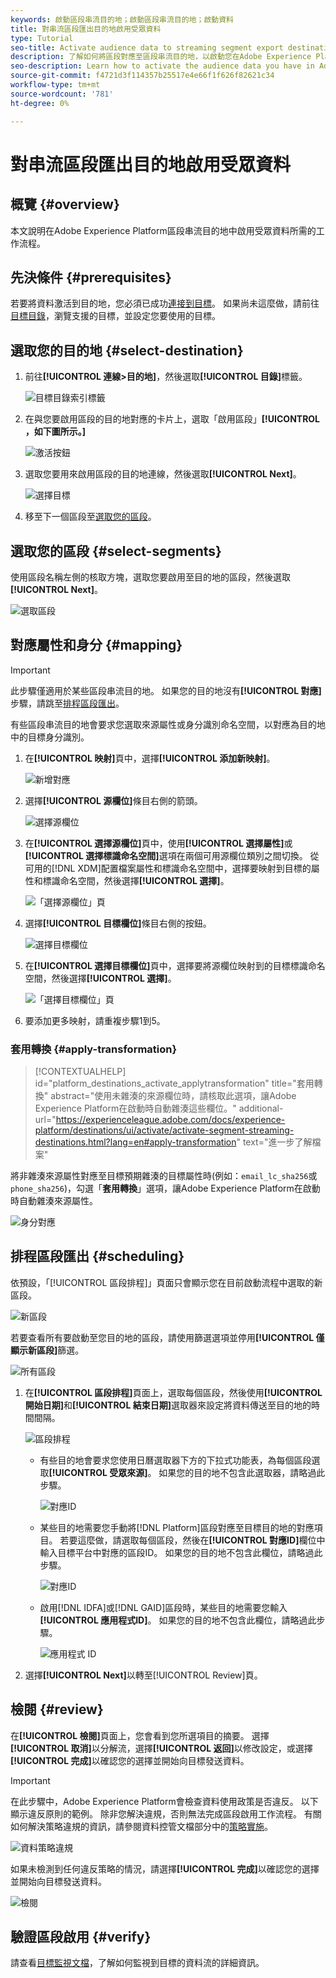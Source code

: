 ```yaml
---
keywords: 啟動區段串流目的地；啟動區段串流目的地；啟動資料
title: 對串流區段匯出目的地啟用受眾資料
type: Tutorial
seo-title: Activate audience data to streaming segment export destinations
description: 了解如何將區段對應至區段串流目的地，以啟動您在Adobe Experience Platform中擁有的受眾資料。
seo-description: Learn how to activate the audience data you have in Adobe Experience Platform by mapping segments to segment streaming destinations.
source-git-commit: f4721d3f114357b25517e4e66f1f626f82621c34
workflow-type: tm+mt
source-wordcount: '781'
ht-degree: 0%

---
```



# 對串流區段匯出目的地啟用受眾資料

## 概覽 {#overview}

本文說明在Adobe Experience Platform區段串流目的地中啟用受眾資料所需的工作流程。

## 先決條件 {#prerequisites}

若要將資料激活到目的地，您必須已成功[連接到目標](./connect-destination.md)。 如果尚未這麼做，請前往[目標目錄](../catalog/overview.md)，瀏覽支援的目標，並設定您要使用的目標。

## 選取您的目的地 {#select-destination}

1. 前往&#x200B;**[!UICONTROL 連線>目的地]**，然後選取&#x200B;**[!UICONTROL 目錄]**&#x200B;標籤。

   ![目標目錄索引標籤](../assets/ui/activate-segment-streaming-destinations/catalog-tab.png)

1. 在與您要啟用區段的目的地對應的卡片上，選取「啟用區段」**[!UICONTROL ，如下圖所示。]**

   ![激活按鈕](../assets/ui/activate-segment-streaming-destinations/activate-segments-button.png)

1. 選取您要用來啟用區段的目的地連線，然後選取&#x200B;**[!UICONTROL Next]**。

   ![選擇目標](../assets/ui/activate-segment-streaming-destinations/select-destination.png)

1. 移至下一個區段至[選取您的區段](#select-segments)。

## 選取您的區段 {#select-segments}

使用區段名稱左側的核取方塊，選取您要啟用至目的地的區段，然後選取&#x200B;**[!UICONTROL Next]**。

![選取區段](../assets/ui/activate-segment-streaming-destinations/select-segments.png)

## 對應屬性和身分 {#mapping}

>[!IMPORTANT]
>
>此步驟僅適用於某些區段串流目的地。 如果您的目的地沒有&#x200B;**[!UICONTROL 對應]**&#x200B;步驟，請跳至[排程區段匯出](#scheduling)。

有些區段串流目的地會要求您選取來源屬性或身分識別命名空間，以對應為目的地中的目標身分識別。

1. 在&#x200B;**[!UICONTROL 映射]**&#x200B;頁中，選擇&#x200B;**[!UICONTROL 添加新映射]**。

   ![新增對應](../assets/ui/activate-segment-streaming-destinations/add-new-mapping.png)

1. 選擇&#x200B;**[!UICONTROL 源欄位]**&#x200B;條目右側的箭頭。

   ![選擇源欄位](../assets/ui/activate-segment-streaming-destinations/select-source-field.png)

1. 在&#x200B;**[!UICONTROL 選擇源欄位]**&#x200B;頁中，使用&#x200B;**[!UICONTROL 選擇屬性]**&#x200B;或&#x200B;**[!UICONTROL 選擇標識命名空間]**&#x200B;選項在兩個可用源欄位類別之間切換。 從可用的[!DNL XDM]配置檔案屬性和標識命名空間中，選擇要映射到目標的屬性和標識命名空間，然後選擇&#x200B;**[!UICONTROL 選擇]**。

   ![「選擇源欄位」頁](../assets/ui/activate-segment-streaming-destinations/source-field-page.png)

1. 選擇&#x200B;**[!UICONTROL 目標欄位]**&#x200B;條目右側的按鈕。

   ![選擇目標欄位](../assets/ui/activate-segment-streaming-destinations/select-target-field.png)

1. 在&#x200B;**[!UICONTROL 選擇目標欄位]**&#x200B;頁中，選擇要將源欄位映射到的目標標識命名空間，然後選擇&#x200B;**[!UICONTROL 選擇]**。

   ![「選擇目標欄位」頁](../assets/ui/activate-segment-streaming-destinations/target-field-page.png)

1. 要添加更多映射，請重複步驟1到5。

### 套用轉換 {#apply-transformation}

>[!CONTEXTUALHELP]
>id="platform_destinations_activate_applytransformation"
>title="套用轉換"
>abstract="使用未雜湊的來源欄位時，請核取此選項，讓Adobe Experience Platform在啟動時自動雜湊這些欄位。"
>additional-url="https://experienceleague.adobe.com/docs/experience-platform/destinations/ui/activate/activate-segment-streaming-destinations.html?lang=en#apply-transformation" text="進一步了解檔案"

將非雜湊來源屬性對應至目標預期雜湊的目標屬性時(例如：`email_lc_sha256`或`phone_sha256`)，勾選「**套用轉換**」選項，讓Adobe Experience Platform在啟動時自動雜湊來源屬性。

![身分對應](../assets/ui/activate-segment-streaming-destinations/mapping-summary.png)

## 排程區段匯出 {#scheduling}

依預設，「[!UICONTROL 區段排程]」頁面只會顯示您在目前啟動流程中選取的新區段。

![新區段](../assets/ui/activate-segment-streaming-destinations/new-segments.png)

若要查看所有要啟動至您目的地的區段，請使用篩選選項並停用&#x200B;**[!UICONTROL 僅顯示新區段]**&#x200B;篩選。

![所有區段](../assets/ui/activate-segment-streaming-destinations/all-segments.png)

1. 在&#x200B;**[!UICONTROL 區段排程]**&#x200B;頁面上，選取每個區段，然後使用&#x200B;**[!UICONTROL 開始日期]**&#x200B;和&#x200B;**[!UICONTROL 結束日期]**&#x200B;選取器來設定將資料傳送至目的地的時間間隔。

   ![區段排程](../assets/ui/activate-segment-streaming-destinations/segment-schedule.png)

   * 有些目的地會要求您使用日曆選取器下方的下拉式功能表，為每個區段選取&#x200B;**[!UICONTROL 受眾來源]**。 如果您的目的地不包含此選取器，請略過此步驟。

      ![對應ID](../assets/ui/activate-segment-streaming-destinations/origin-of-audience.png)

   * 某些目的地需要您手動將[!DNL Platform]區段對應至目標目的地的對應項目。 若要這麼做，請選取每個區段，然後在&#x200B;**[!UICONTROL 對應ID]**&#x200B;欄位中輸入目標平台中對應的區段ID。 如果您的目的地不包含此欄位，請略過此步驟。

      ![對應ID](../assets/ui/activate-segment-streaming-destinations/mapping-id.png)

   * 啟用[!DNL IDFA]或[!DNL GAID]區段時，某些目的地需要您輸入&#x200B;**[!UICONTROL 應用程式ID]**。 如果您的目的地不包含此欄位，請略過此步驟。

      ![應用程式 ID](../assets/ui/activate-segment-streaming-destinations/destination-appid.png)

1. 選擇&#x200B;**[!UICONTROL Next]**&#x200B;以轉至[!UICONTROL Review]頁。

## 檢閱 {#review}

在&#x200B;**[!UICONTROL 檢閱]**&#x200B;頁面上，您會看到您所選項目的摘要。 選擇&#x200B;**[!UICONTROL 取消]**&#x200B;以分解流，選擇&#x200B;**[!UICONTROL 返回]**&#x200B;以修改設定，或選擇&#x200B;**[!UICONTROL 完成]**&#x200B;以確認您的選擇並開始向目標發送資料。

>[!IMPORTANT]
>
>在此步驟中，Adobe Experience Platform會檢查資料使用政策是否違反。 以下顯示違反原則的範例。 除非您解決違規，否則無法完成區段啟用工作流程。 有關如何解決策略違規的資訊，請參閱資料控管文檔部分中的[策略實施](../../rtcdp/privacy/data-governance-overview.md#enforcement)。

![資料策略違規](../assets/common/data-policy-violation.png)

如果未檢測到任何違反策略的情況，請選擇&#x200B;**[!UICONTROL 完成]**&#x200B;以確認您的選擇並開始向目標發送資料。

![檢閱](../assets/ui/activate-segment-streaming-destinations/review.png)

## 驗證區段啟用 {#verify}

請查看[目標監視文檔](../../dataflows/ui/monitor-destinations.md)，了解如何監視到目標的資料流的詳細資訊。

<!-- 
For [!DNL Facebook Custom Audience], a successful activation means that a [!DNL Facebook] custom audience would be created programmatically in [[!UICONTROL Facebook Ads Manager]](https://www.facebook.com/adsmanager/manage/). Segment membership in the audience would be added and removed as users are qualified or disqualified for the activated segments.

>[!TIP]
>
>The integration between Adobe Experience Platform and [!DNL Facebook] supports historical audience backfills. All historical segment qualifications are sent to [!DNL Facebook] when you activate the segments to the destination.
-->

